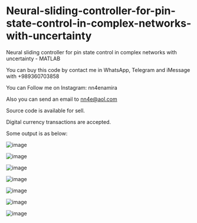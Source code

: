 # Neural-sliding-controller-for-pin-state-control-in-complex-networks-with-uncertainty
Neural sliding controller for pin state control in complex networks with uncertainty - MATLAB

You can buy this code by contact me in WhatsApp, Telegram and iMessage with +989360703858

You can Follow me on Instagram: nn4enamira

Also you can send an email to nn4e@aol.com

Source code is available for sell.

Digital currency transactions are accepted.

Some output is as below:

![image](https://github.com/user-attachments/assets/b87c5e16-6d83-4b73-83f5-2ce42c922923)

![image](https://github.com/user-attachments/assets/edc5de90-d40d-4960-a8cf-ab3ccc8a8a1c)

![image](https://github.com/user-attachments/assets/04d733fb-0dcb-4b01-a2f4-22a90ab56016)

![image](https://github.com/user-attachments/assets/6e4b51d7-bd91-4d55-882a-e7a88cfa92f2)

![image](https://github.com/user-attachments/assets/e7bc5160-8f00-4bac-8b7d-d882ef16dbf1)

![image](https://github.com/user-attachments/assets/b36de396-18c4-4714-993b-7958779d9e85)

![image](https://github.com/user-attachments/assets/d7c52500-e77b-4edc-8645-3e5c2d266253)



